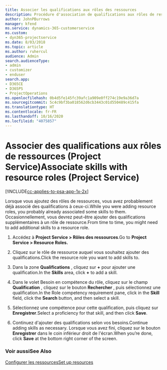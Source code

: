 ```yaml
---
title: Associer les qualifications aux rôles des ressources
description: Procédure d'association de qualifications aux rôles de ressources dans Project Service
author: JohnPBurrows
manager: kfend
ms.service: dynamics-365-customerservice
ms.custom:
- dyn365-projectservice
ms.date: 8/03/2018
ms.topic: article
ms.author: ruhercul
audience: Admin
search.audienceType:
- admin
- customizer
- enduser
search.app:
- D365CE
- D365PS
- ProjectOperations
ms.openlocfilehash: 0b4d5fe145fc39afc1a909e0ff274c19e9a36d7a
ms.sourcegitcommit: 5c4c9bf3ba018562d6cb3443c01d550489c415fa
ms.translationtype: HT
ms.contentlocale: fr-FR
ms.lasthandoff: 10/16/2020
ms.locfileid: "4075857"
---
```

# <a name="associate-skills-with-resource-roles-project-service"></a><span data-ttu-id="d0701-103">Associer des qualifications aux rôles de ressources (Project Service)</span><span class="sxs-lookup"><span data-stu-id="d0701-103">Associate skills with resource roles (Project Service)</span></span>

[!INCLUDE[cc-applies-to-psa-app-1x-2x](../includes/cc-applies-to-psa-app-1x-2x.md)]

<span data-ttu-id="d0701-104">Lorsque vous ajoutez des rôles de ressources, vous avez probablement déjà associé des qualifications à ceux-ci.</span><span class="sxs-lookup"><span data-stu-id="d0701-104">While you were adding resource roles, you probably already associated some skills to them.</span></span> <span data-ttu-id="d0701-105">Occasionnellement, vous devrez peut-être ajouter des qualifications supplémentaires à un rôle de ressource.</span><span class="sxs-lookup"><span data-stu-id="d0701-105">From time to time, you might need to add additional skills to a resource role.</span></span>  
  
1.  <span data-ttu-id="d0701-106">Accédez à **Project Service > Rôles des ressources**.</span><span class="sxs-lookup"><span data-stu-id="d0701-106">Go to **Project Service > Resource Roles.**</span></span>  
  
2.  <span data-ttu-id="d0701-107">Cliquez sur le rôle de ressource auquel vous souhaitez ajouter des qualifications.</span><span class="sxs-lookup"><span data-stu-id="d0701-107">Click the resource role you want to add skills to.</span></span>  
  
3.  <span data-ttu-id="d0701-108">Dans la zone **Qualifications** , cliquez sur **+** pour ajouter une qualification.</span><span class="sxs-lookup"><span data-stu-id="d0701-108">In the **Skills** area, click **+** to add a skill.</span></span>  
  
4.  <span data-ttu-id="d0701-109">Dans le volet Besoin en compétence du rôle, cliquez sur le champ **Qualification** , cliquez sur le bouton **Rechercher** , puis sélectionnez une qualification.</span><span class="sxs-lookup"><span data-stu-id="d0701-109">In the Role competency requirement pane, click in the **Skill** field, click the **Search** button,  and then select a skill.</span></span>  
  
5.  <span data-ttu-id="d0701-110">Sélectionnez une compétence pour cette qualification, puis cliquez sur **Enregistrer**.</span><span class="sxs-lookup"><span data-stu-id="d0701-110">Select a proficiency for that skill, and then click **Save**.</span></span>  
  
6.  <span data-ttu-id="d0701-111">Continuez d'ajouter des qualifications selon vos besoins.</span><span class="sxs-lookup"><span data-stu-id="d0701-111">Continue adding skills as necessary.</span></span> <span data-ttu-id="d0701-112">Lorsque vous avez fini, cliquez sur le bouton **Enregistrer** dans le coin inférieur droit de l'écran.</span><span class="sxs-lookup"><span data-stu-id="d0701-112">When you’re done, click **Save** at the bottom right corner of the screen.</span></span>  
  
### <a name="see-also"></a><span data-ttu-id="d0701-113">Voir aussi</span><span class="sxs-lookup"><span data-stu-id="d0701-113">See Also</span></span>  
 [<span data-ttu-id="d0701-114">Configurer les ressources</span><span class="sxs-lookup"><span data-stu-id="d0701-114">Set up resources</span></span>](../psa/set-up-resources.md)
